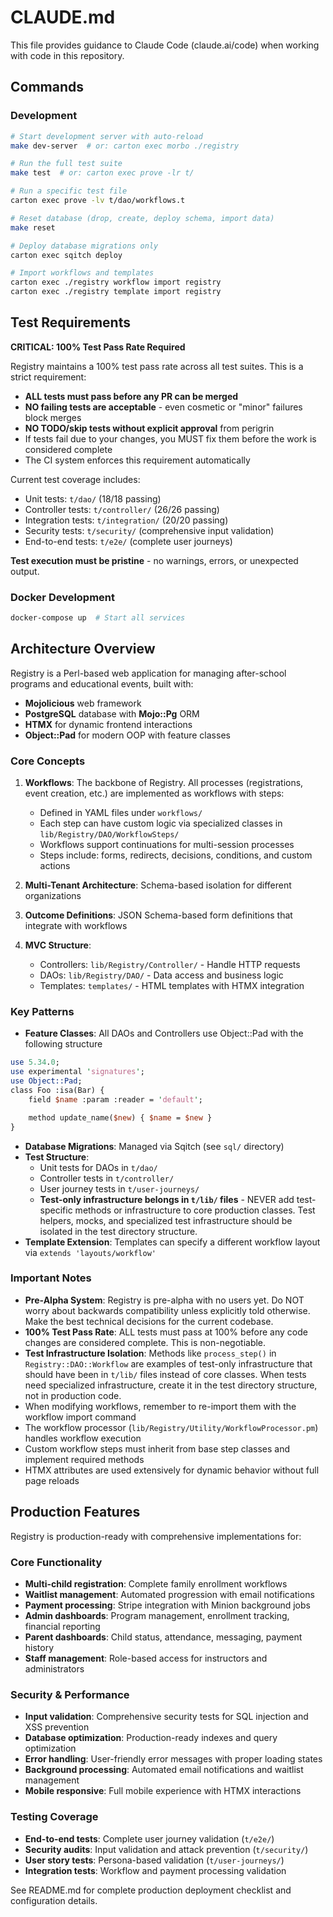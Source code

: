# CLAUDE.md

This file provides guidance to Claude Code (claude.ai/code) when working with code in this repository.

## Commands

### Development
```bash
# Start development server with auto-reload
make dev-server  # or: carton exec morbo ./registry

# Run the full test suite
make test  # or: carton exec prove -lr t/

# Run a specific test file
carton exec prove -lv t/dao/workflows.t

# Reset database (drop, create, deploy schema, import data)
make reset

# Deploy database migrations only
carton exec sqitch deploy

# Import workflows and templates
carton exec ./registry workflow import registry
carton exec ./registry template import registry
```

## Test Requirements

**CRITICAL: 100% Test Pass Rate Required**

Registry maintains a 100% test pass rate across all test suites. This is a strict requirement:

- **ALL tests must pass before any PR can be merged**
- **NO failing tests are acceptable** - even cosmetic or "minor" failures block merges
- **NO TODO/skip tests without explicit approval** from perigrin
- If tests fail due to your changes, you MUST fix them before the work is considered complete
- The CI system enforces this requirement automatically

Current test coverage includes:
- Unit tests: `t/dao/` (18/18 passing)
- Controller tests: `t/controller/` (26/26 passing) 
- Integration tests: `t/integration/` (20/20 passing)
- Security tests: `t/security/` (comprehensive input validation)
- End-to-end tests: `t/e2e/` (complete user journeys)

**Test execution must be pristine** - no warnings, errors, or unexpected output.

### Docker Development
```bash
docker-compose up  # Start all services
```

## Architecture Overview

Registry is a Perl-based web application for managing after-school programs and educational events, built with:
- **Mojolicious** web framework
- **PostgreSQL** database with **Mojo::Pg** ORM
- **HTMX** for dynamic frontend interactions
- **Object::Pad** for modern OOP with feature classes

### Core Concepts

1. **Workflows**: The backbone of Registry. All processes (registrations, event creation, etc.) are implemented as workflows with steps:
   - Defined in YAML files under `workflows/`
   - Each step can have custom logic via specialized classes in `lib/Registry/DAO/WorkflowSteps/`
   - Workflows support continuations for multi-session processes
   - Steps include: forms, redirects, decisions, conditions, and custom actions

2. **Multi-Tenant Architecture**: Schema-based isolation for different organizations

3. **Outcome Definitions**: JSON Schema-based form definitions that integrate with workflows

4. **MVC Structure**:
   - Controllers: `lib/Registry/Controller/` - Handle HTTP requests
   - DAOs: `lib/Registry/DAO/` - Data access and business logic
   - Templates: `templates/` - HTML templates with HTMX integration

### Key Patterns

- **Feature Classes**: All DAOs and Controllers use Object::Pad with the following structure
```perl
use 5.34.0;
use experimental 'signatures';
use Object::Pad;
class Foo :isa(Bar) {
    field $name :param :reader = 'default';

    method update_name($new) { $name = $new }
}
````
- **Database Migrations**: Managed via Sqitch (see `sql/` directory)
- **Test Structure**:
  - Unit tests for DAOs in `t/dao/`
  - Controller tests in `t/controller/`
  - User journey tests in `t/user-journeys/`
  - **Test-only infrastructure belongs in `t/lib/` files** - NEVER add test-specific methods or infrastructure to core production classes. Test helpers, mocks, and specialized test infrastructure should be isolated in the test directory structure.
- **Template Extension**: Templates can specify a different workflow layout via `extends 'layouts/workflow'`

### Important Notes

- **Pre-Alpha System**: Registry is pre-alpha with no users yet. Do NOT worry about backwards compatibility unless explicitly told otherwise. Make the best technical decisions for the current codebase.
- **100% Test Pass Rate**: ALL tests must pass at 100% before any code changes are considered complete. This is non-negotiable.
- **Test Infrastructure Isolation**: Methods like `process_step()` in `Registry::DAO::Workflow` are examples of test-only infrastructure that should have been in `t/lib/` files instead of core classes. When tests need specialized infrastructure, create it in the test directory structure, not in production code.
- When modifying workflows, remember to re-import them with the workflow import command
- The workflow processor (`lib/Registry/Utility/WorkflowProcessor.pm`) handles workflow execution
- Custom workflow steps must inherit from base step classes and implement required methods
- HTMX attributes are used extensively for dynamic behavior without full page reloads

## Production Features

Registry is production-ready with comprehensive implementations for:

### Core Functionality
- **Multi-child registration**: Complete family enrollment workflows
- **Waitlist management**: Automated progression with email notifications  
- **Payment processing**: Stripe integration with Minion background jobs
- **Admin dashboards**: Program management, enrollment tracking, financial reporting
- **Parent dashboards**: Child status, attendance, messaging, payment history
- **Staff management**: Role-based access for instructors and administrators

### Security & Performance
- **Input validation**: Comprehensive security tests for SQL injection and XSS prevention
- **Database optimization**: Production-ready indexes and query optimization
- **Error handling**: User-friendly error messages with proper loading states
- **Background processing**: Automated email notifications and waitlist management
- **Mobile responsive**: Full mobile experience with HTMX interactions

### Testing Coverage
- **End-to-end tests**: Complete user journey validation (`t/e2e/`)
- **Security audits**: Input validation and attack prevention (`t/security/`)
- **User story tests**: Persona-based validation (`t/user-journeys/`)
- **Integration tests**: Workflow and payment processing validation

See README.md for complete production deployment checklist and configuration details.
